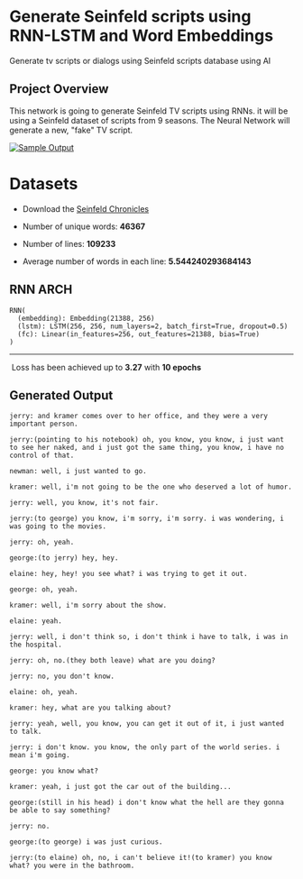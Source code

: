 # Generate Seinfeld scripts using RNN-LSTM and Word Embeddings
Generate tv scripts or dialogs using Seinfeld scripts database using AI


## Project Overview
This network is going to generate Seinfeld TV scripts using RNNs. it will be using a Seinfeld dataset of scripts from 9 seasons. The Neural Network will generate a new, "fake" TV script.

[![Sample Output](https://aws.revistavanityfair.es/prod/designs/v1/assets/785x589/181790.jpg)](https://aws.revistavanityfair.es/prod/designs/v1/assets/785x589/181790.jpg)



# Datasets

* Download the [Seinfeld Chronicles](https://www.kaggle.com/thec03u5/seinfeld-chronicles)

* Number of unique words: **46367**
* Number of lines: **109233**
* Average number of words in each line: **5.544240293684143**


## RNN ARCH


    RNN(
      (embedding): Embedding(21388, 256)
      (lstm): LSTM(256, 256, num_layers=2, batch_first=True, dropout=0.5)
      (fc): Linear(in_features=256, out_features=21388, bias=True)
    )


-----

​	Loss has been achieved up to **3.27** with **10 epochs** 



## Generated Output

    jerry: and kramer comes over to her office, and they were a very important person.

    jerry:(pointing to his notebook) oh, you know, you know, i just want to see her naked, and i just got the same thing, you know, i have no control of that.

    newman: well, i just wanted to go.

    kramer: well, i'm not going to be the one who deserved a lot of humor.

    jerry: well, you know, it's not fair.

    jerry:(to george) you know, i'm sorry, i'm sorry. i was wondering, i was going to the movies.

    jerry: oh, yeah.

    george:(to jerry) hey, hey.

    elaine: hey, hey! you see what? i was trying to get it out.

    george: oh, yeah.

    kramer: well, i'm sorry about the show.

    elaine: yeah.

    jerry: well, i don't think so, i don't think i have to talk, i was in the hospital.

    jerry: oh, no.(they both leave) what are you doing?

    jerry: no, you don't know.

    elaine: oh, yeah.

    kramer: hey, what are you talking about?

    jerry: yeah, well, you know, you can get it out of it, i just wanted to talk.

    jerry: i don't know. you know, the only part of the world series. i mean i'm going.

    george: you know what?

    kramer: yeah, i just got the car out of the building...

    george:(still in his head) i don't know what the hell are they gonna be able to say something?

    jerry: no.

    george:(to george) i was just curious.

    jerry:(to elaine) oh, no, i can't believe it!(to kramer) you know what? you were in the bathroom.



